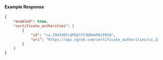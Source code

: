 <!-- Code generated for API Clients. DO NOT EDIT. -->

#### Example Response

```json
{
	"enabled": true,
	"certificate_authorities": [
		{
			"id": "ca_2XH3tDTc4PGElYY3URmeP6iPGh8",
			"uri": "https://api.ngrok.com/certificate_authorities/ca_2XH3tDTc4PGElYY3URmeP6iPGh8"
		}
	]
}
```
